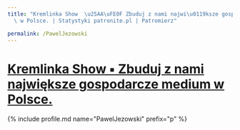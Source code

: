 ```yaml
---
title: "Kremlinka Show  \u25AA\uFE0F Zbuduj z nami najwi\u0119ksze gospodarcze medium\
  \ w Polsce. | Statystyki patronite.pl | Patromierz"

permalink: /PawelJezowski
---
```


# [Kremlinka Show  ▪️ Zbuduj z nami największe gospodarcze medium w Polsce.](https://patronite.pl/PawelJezowski)

{% include profile.md name="PawelJezowski" prefix="p" %}
